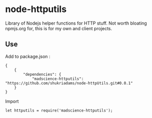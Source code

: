# node-httputils

Library of Nodejs helper functions for HTTP stuff. Not worth bloating npmjs.org for, this is for my own and client projects.

## Use

Add to package.json :

    {
        {
            "dependencies": {
                "madscience-httputils": "https://github.com/shukriadams/node-httpUtils.git#0.0.1"
        }
    }

Import

    let httputils = require('madscience-httputils');
